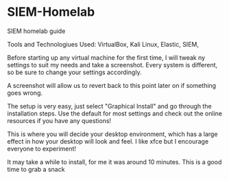 # SIEM-Homelab
SIEM homelab guide

Tools and Technologiues Used: VirtualBox, Kali Linux, Elastic, SIEM, 

Before starting up any virtual machine for the first time, I will tweak ny settings to suit my needs and take a screenshot. Every system is different, so be sure to change your settings accordingly. 

A screenshot will allow us to revert back to this point later on if something goes wrong. 

The setup is very easy, just select "Graphical Install" and go through the installation steps. Use the default for most settings and check out the online resources if you have any questions! 

This is where you will decide your desktop environment, which has a large effect in how your desktop will look and feel. I like xfce but I encourage everyone to experiment!

It may take a while to install, for me it was around 10 minutes. This is a good time to grab a snack
